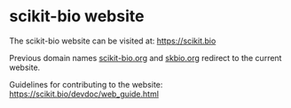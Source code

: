 scikit-bio website
==================

The scikit-bio website can be visited at: https://scikit.bio

Previous domain names [scikit-bio.org](scikit-bio.org) and [skbio.org](skbio.org) redirect to the current website.

Guidelines for contributing to the website: https://scikit.bio/devdoc/web_guide.html
